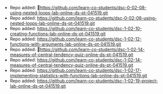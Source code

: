 
- Repo added: https://github.com/learn-co-students/dsc-0-02-08-using-nested-loops-lab-online-ds-pt-041519.git
- Repo added: https://github.com/learn-co-students/dsc-0-02-08-using-nested-loops-lab-online-ds-pt-041519.git
- Repo added: https://github.com/learn-co-students/dsc-1-02-10-creating-functions-lab-online-ds-pt-041519.git
- Repo added: https://github.com/learn-co-students/dsc-1-02-12-functions-with-arguments-lab-online-ds-pt-041519.git
- Repo added: https://github.com/learn-co-students/dsc-1-02-14-measures-of-central-tendency-quiz-online-ds-pt-041519.git
- Repo added: https://github.com/learn-co-students/dsc-1-02-14-measures-of-central-tendency-quiz-online-ds-pt-041519.git
- Repo added: https://github.com/learn-co-students/dsc-1-02-17-implementing-statistics-with-functions-lab-online-ds-pt-041519.git
- Repo added: https://github.com/learn-co-students/dsc-1-02-19-project-lab-online-ds-pt-041519.git